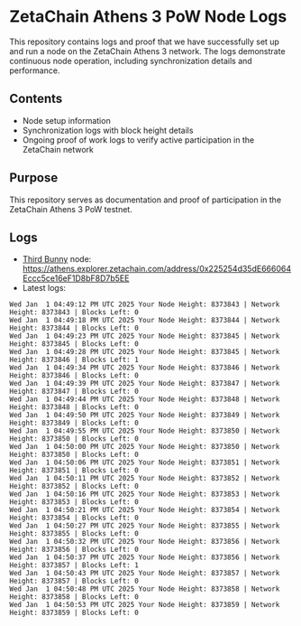 # ZetaChain Athens 3 PoW Node Logs
This repository contains logs and proof that we have successfully set up and run a node on the ZetaChain Athens 3 network. The logs demonstrate continuous node operation, including synchronization details and performance.

## Contents
- Node setup information
- Synchronization logs with block height details
- Ongoing proof of work logs to verify active participation in the ZetaChain network

## Purpose
This repository serves as documentation and proof of participation in the ZetaChain Athens 3 PoW testnet.

## Logs

- [Third Bunny](https://thirdbunny.xyz/) node: https://athens.explorer.zetachain.com/address/0x225254d35dE666064Eccc5ce16eF1D8bF8D7b5EE
- Latest logs:
```
Wed Jan  1 04:49:12 PM UTC 2025 Your Node Height: 8373843 | Network Height: 8373843 | Blocks Left: 0
Wed Jan  1 04:49:18 PM UTC 2025 Your Node Height: 8373844 | Network Height: 8373844 | Blocks Left: 0
Wed Jan  1 04:49:23 PM UTC 2025 Your Node Height: 8373845 | Network Height: 8373845 | Blocks Left: 0
Wed Jan  1 04:49:28 PM UTC 2025 Your Node Height: 8373845 | Network Height: 8373846 | Blocks Left: 1
Wed Jan  1 04:49:34 PM UTC 2025 Your Node Height: 8373846 | Network Height: 8373846 | Blocks Left: 0
Wed Jan  1 04:49:39 PM UTC 2025 Your Node Height: 8373847 | Network Height: 8373847 | Blocks Left: 0
Wed Jan  1 04:49:44 PM UTC 2025 Your Node Height: 8373848 | Network Height: 8373848 | Blocks Left: 0
Wed Jan  1 04:49:50 PM UTC 2025 Your Node Height: 8373849 | Network Height: 8373849 | Blocks Left: 0
Wed Jan  1 04:49:55 PM UTC 2025 Your Node Height: 8373850 | Network Height: 8373850 | Blocks Left: 0
Wed Jan  1 04:50:00 PM UTC 2025 Your Node Height: 8373850 | Network Height: 8373850 | Blocks Left: 0
Wed Jan  1 04:50:06 PM UTC 2025 Your Node Height: 8373851 | Network Height: 8373851 | Blocks Left: 0
Wed Jan  1 04:50:11 PM UTC 2025 Your Node Height: 8373852 | Network Height: 8373852 | Blocks Left: 0
Wed Jan  1 04:50:16 PM UTC 2025 Your Node Height: 8373853 | Network Height: 8373853 | Blocks Left: 0
Wed Jan  1 04:50:21 PM UTC 2025 Your Node Height: 8373854 | Network Height: 8373854 | Blocks Left: 0
Wed Jan  1 04:50:27 PM UTC 2025 Your Node Height: 8373855 | Network Height: 8373855 | Blocks Left: 0
Wed Jan  1 04:50:32 PM UTC 2025 Your Node Height: 8373856 | Network Height: 8373856 | Blocks Left: 0
Wed Jan  1 04:50:37 PM UTC 2025 Your Node Height: 8373856 | Network Height: 8373857 | Blocks Left: 1
Wed Jan  1 04:50:43 PM UTC 2025 Your Node Height: 8373857 | Network Height: 8373857 | Blocks Left: 0
Wed Jan  1 04:50:48 PM UTC 2025 Your Node Height: 8373858 | Network Height: 8373858 | Blocks Left: 0
Wed Jan  1 04:50:53 PM UTC 2025 Your Node Height: 8373859 | Network Height: 8373859 | Blocks Left: 0
```
